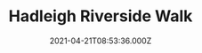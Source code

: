 ---
date: 2021-04-21T08:53:36.000Z
title: Hadleigh Riverside Walk
latitude: 52.04302854043937
longitude: 0.9499096870422363
category: checkin
---